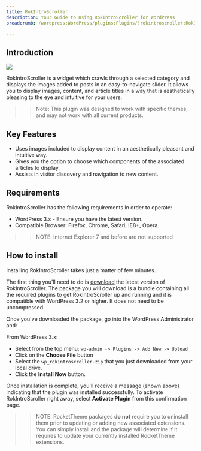 ```yaml
---
title: RokIntroScroller
description: Your Guide to Using RokIntroScroller for WordPress
breadcrumb: /wordpress:WordPress/plugins:Plugins/!rokintroscroller:RokIntroScroller

---
```


Introduction
-----
![][featured]

RokIntroScroller is a widget which crawls through a selected category and displays the images added to posts in an easy-to-navigate slider. It allows you to display images, content, and article titles in a way that is aesthetically pleasing to the eye and intuitive for your users.

>> Note: This plugin was designed to work with specific themes, and may not work with all current products.

Key Features
------------
* Uses images included to display content in an aesthetically pleasant and intuitive way.
* Gives you the option to choose which components of the associated articles to display.
* Assists in visitor discovery and navigation to new content.

Requirements
------------
RokIntroScroller has the following requirements in order to operate:

* WordPress 3.x - Ensure you have the latest version.
* Compatible Browser: Firefox, Chrome, Safari, IE8+, Opera.

>> NOTE: Internet Explorer 7 and before are not supported

How to install
--------------
Installing RokIntroScroller takes just a matter of few minutes.

The first thing you'll need to do is [download][download] the latest version of RokIntroScroller. The package you will download is a bundle containing all the required plugins to get RokIntroScroller up and running and it is compatible with WordPress 3.2 or higher. It does not need to be uncompressed. 

Once you've downloaded the package, go into the WordPress Administrator and:

From WordPress 3.x:

* Select from the top menu: `wp-admin -> Plugins -> Add New -> Upload`
* Click on the **Choose File** button
* Select the `wp_rokintroscroller.zip` that you just downloaded from your local drive.
* Click the **Install Now** button.

Once installation is complete, you'll receive a message (shown above) indicating that the plugin was installed successfully. To activate RokIntroScroller right away, select **Activate Plugin** from this confirmation page.

>> NOTE: RocketTheme packages **do not** require you to uninstall them prior to updating or adding new associated extensions. You can simply install and the package will determine if it requires to update your currently installed RocketTheme extensions.

[featured]: assets/rokintroscroller.png
[settings]: assets/wp_rokintroscroller_widget.png
[download]: http://www.rockettheme.com/wordpress-downloads/plugins/club/2617-rokintroscroller